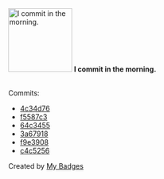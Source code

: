 <img src="https://my-badges.github.io/my-badges/morning-commits.png" alt="I commit in the morning." title="I commit in the morning." width="128">
<strong>I commit in the morning.</strong>
<br><br>

Commits:

- <a href="https://github.com/aristanetworks/j2lint/commit/4c34d7696d124c46d3714a5d0fb605fccfe4a4f7">4c34d76</a>
- <a href="https://github.com/aristanetworks/j2lint/commit/f5587c323802834d7e1d59ff619ab8fd097be01c">f5587c3</a>
- <a href="https://github.com/aristanetworks/j2lint/commit/64c34550fb518553bff7c1d21df4aab635d143cd">64c3455</a>
- <a href="https://github.com/aristanetworks/j2lint/commit/3a6791866d58453a287cbb8ad97b9bf4263f9845">3a67918</a>
- <a href="https://github.com/aristanetworks/j2lint/commit/f9e390856b01f1e0f2e498c3f89aa48fc1627c26">f9e3908</a>
- <a href="https://github.com/aristanetworks/j2lint/commit/c4c52566d993143b662e466e6f0680b5453ee7b3">c4c5256</a>


Created by <a href="https://github.com/my-badges/my-badges">My Badges</a>